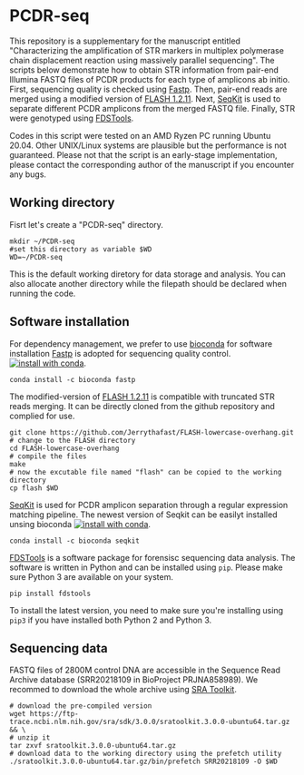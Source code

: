 # PCDR-seq
This repository is a supplementary for the manuscript entitled "Characterizing the amplification of STR markers in multiplex polymerase chain displacement reaction using massively parallel sequencing". The scripts below demonstrate how to obtain STR information from pair-end Illumina FASTQ files of PCDR products for each type of amplicons ab initio. First, sequencing quality is checked using [Fastp](https://github.com/OpenGene/fastp). Then, pair-end reads are merged using a modified version of [FLASH 1.2.11](https://github.com/Jerrythafast/FLASH-lowercase-overhang). Next, [SeqKit](https://bioinf.shenwei.me/seqkit) is used to separate different PCDR amplicons from the merged FASTQ file. Finally, STR were genotyped using [FDSTools](https://fdstools.nl/). 

Codes in this script were tested on an AMD Ryzen PC running Ubuntu 20.04. Other UNIX/Linux systems are plausible but the performance is not guaranteed. Please not that the script is an early-stage implementation, please contact the corresponding author of the manuscript if you encounter any bugs.

## Working directory
Fisrt let's create a "PCDR-seq" directory.
```shell
mkdir ~/PCDR-seq
#set this directory as variable $WD
WD=~/PCDR-seq
```
This is the default working diretory for data storage and analysis. You can also allocate another directory while the filepath should be declared when running the code.

## Software installation
For dependency management, we prefer to use [bioconda](https://anaconda.org/bioconda) for software installation
[Fastp](https://github.com/OpenGene/fastp) is adopted for sequencing quality control.
[![install with conda](
https://anaconda.org/bioconda/fastp/badges/version.svg)](https://anaconda.org/bioconda/fastp).
```shell
conda install -c bioconda fastp
```

The modified-version of [FLASH 1.2.11](https://github.com/Jerrythafast/FLASH-lowercase-overhang) is compatible with truncated STR reads merging. It can be directly cloned from the github repository and complied for use.
```shell
git clone https://github.com/Jerrythafast/FLASH-lowercase-overhang.git
# change to the FLASH directory
cd FLASH-lowercase-overhang
# compile the files
make
# now the excutable file named "flash" can be copied to the working directory
cp flash $WD
```

[SeqKit](https://bioinf.shenwei.me/seqkit) is used for PCDR amplicon separation through a regular expression matching pipeline. The newest version of Seqkit can be easilyt installed unsing bioconda
[![install with conda](
https://anaconda.org/bioconda/seqkit/badges/version.svg)](https://anaconda.org/bioconda/seqkit).
```shell
conda install -c bioconda seqkit
```

[FDSTools](https://fdstools.nl/) is a software package for forensisc sequencing data analysis. The software is written in Python and can be installed using `pip`. Please make sure Python 3 are available on your system.
```shell
pip install fdstools
```
To install the latest version, you need to make sure you're installing using `pip3` if you have installed both Python 2 and Python 3.

## Sequencing data
FASTQ files of 2800M control DNA are accessible in the Sequence Read Archive database (SRR20218109 in BioProject PRJNA858989). We recommed to download the whole archive using [SRA Toolkit](https://github.com/ncbi/sra-tools).
```shell
# download the pre-compiled version
wget https://ftp-trace.ncbi.nlm.nih.gov/sra/sdk/3.0.0/sratoolkit.3.0.0-ubuntu64.tar.gz && \
# unzip it
tar zxvf sratoolkit.3.0.0-ubuntu64.tar.gz
# download data to the working directory using the prefetch utility
./sratoolkit.3.0.0-ubuntu64.tar.gz/bin/prefetch SRR20218109 -O $WD
```
